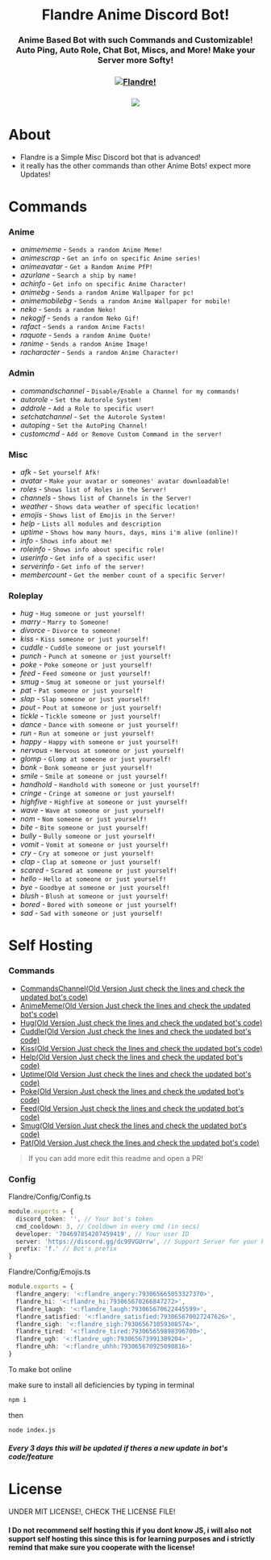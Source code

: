 <h1 align="center">Flandre Anime Discord Bot!</h1>
<h3 align="center">Anime Based Bot with such Commands and Customizable! Auto Ping, Auto Role, Chat Bot, Miscs, and More! Make your Server more Softy!</h3>

<h3 align="center"><a href="https://top.gg/bot/779897677332742175">
    <img src="https://top.gg/api/widget/779897677332742175.svg" alt="Flandre!" />
</a></a></h3>

<h3 align="center"><a href="https://discord.gg/dc99VGUrrw"><img src="https://invidget.switchblade.xyz/dc99VGUrrw"/></a></h3>

# About
- Flandre is a Simple Misc Discord bot that is advanced!
- it really has the other commands than other Anime Bots! expect more Updates!

# Commands
### Anime
- *animememe* - `Sends a random Anime Meme!`
- *animescrap* - `Get an info on specific Anime series!`
- *animeavatar* - `Get a Random Anime PfP!`
- *azurlane* - `Search a ship by name!`
- *achinfo* - `Get info on specific Anime Character!`
- *animebg* - `Sends a random Anime Wallpaper for pc!`
- *animemobilebg* - `Sends a random Anime Wallpaper for mobile!`
- *neko* - `Sends a random Neko!`
- *nekogif* - `Sends a random Neko Gif!`
- *rafact* - `Sends a random Anime Facts!`
- *raquote* - `Sends a random Anime Quote!`
- *ranime* - `Sends a random Anime Image!`
- *racharacter* - `Sends a random Anime Character!`
### Admin
- *commandschannel* - `Disable/Enable a Channel for my commands!`
- *autorole* - `Set the Autorole System!`
- *addrole* - `Add a Role to specific user!`
- *setchatchannel* - `Set the Autorole System!`
- *autoping* - `Set the AutoPing Channel!`
- *customcmd* - `Add or Remove Custom Command in the server!`
### Misc
- *afk* - `Set yourself Afk!`
- *avatar* - `Make your avatar or someones' avatar downloadable!`
- *roles* - `Shows list of Roles in the Server!`
- *channels* - `Shows list of Channels in the Server!`
- *weather* - `Shows data weather of specific location!`
- *emojis* - `Shows list of Emojis in the Server!`
- *help* - `Lists all modules and description`
- *uptime* - `Shows how many hours, days, mins i'm alive (online)!`
- *info* - `Shows info about me!`
- *roleinfo* - `Shows info about specific role!`
- *userinfo* - `Get info of a specific user!`
- *serverinfo* - `Get info of the server!`
- *membercount* - `Get the member count of a specific Server!`
### Roleplay
- *hug* - `Hug someone or just yourself!`
- *marry* - `Marry to Someone!`
- *divorce* - `Divorce to someone!`
- *kiss* - `Kiss someone or just yourself!`
- *cuddle* - `Cuddle someone or just yourself!`
- *punch* - `Punch at someone or just yourself!`
- *poke* - `Poke someone or just yourself!`
- *feed* - `Feed someone or just yourself!`
- *smug* - `Smug at someone or just yourself!`
- *pat* - `Pat someone or just yourself!`
- *slap* - `Slap someone or just yourself!`
- *pout* - `Pout at someone or just yourself!`
- *tickle* - `Tickle someone or just yourself!`
- *dance* - `Dance with someone or just yourself!`
- *run* - `Run at someone or just yourself!`
- *happy* - `Happy with someone or just yourself!`
- *nervous* - `Nervous at someone or just yourself!`
- *glomp* - `Glomp at someone or just yourself!`
- *bonk* - `Bonk someone or just yourself!`
- *smile* - `Smile at someone or just yourself!`
- *handhold* - `Handhold with someone or just yourself!`
- *cringe* - `Cringe at someone or just yourself!`
- *highfive* - `Highfive at someone or just yourself!`
- *wave* - `Wave at someone or just yourself!`
- *nom* - `Nom someone or just yourself!`
- *bite* - `Bite someone or just yourself!`
- *bully* - `Bully someone or just yourself!`
- *vomit* - `Vomit at someone or just yourself!`
- *cry* - `Cry at someone or just yourself!`
- *clap* - `Clap at someone or just yourself!`
- *scared* - `Scared at someone or just yourself!`
- *hello* - `Hello at someone or just yourself!`
- *bye* - `Goodbye at someone or just yourself!`
- *blush* - `Blush at someone or just yourself!`
- *bored* - `Bored with someone or just yourself!`
- *sad* - `Sad with someone or just yourself!`

# Self Hosting

### Commands
- [CommandsChannel(Old Version Just check the lines and check the updated bot's code)](https://github.com/zedxos/Flandre/blob/a4131f8b35675d081f2e5d7c6d510346f4ad74db/Flandre/Flandre.js#L134)
- [AnimeMeme(Old Version Just check the lines and check the updated bot's code)](https://github.com/zedxos/Flandre/blob/a4131f8b35675d081f2e5d7c6d510346f4ad74db/Flandre/Flandre.js#L192)
- [Hug(Old Version Just check the lines and check the updated bot's code)](https://github.com/zedxos/Flandre/blob/a4131f8b35675d081f2e5d7c6d510346f4ad74db/Flandre/Flandre.js#L221)
- [Cuddle(Old Version Just check the lines and check the updated bot's code)](https://github.com/zedxos/Flandre/blob/a4131f8b35675d081f2e5d7c6d510346f4ad74db/Flandre/Flandre.js#L244)
- [Kiss(Old Version Just check the lines and check the updated bot's code)](https://github.com/zedxos/Flandre/blob/a4131f8b35675d081f2e5d7c6d510346f4ad74db/Flandre/Flandre.js#L267)
- [Help(Old Version Just check the lines and check the updated bot's code)](https://github.com/zedxos/Flandre/blob/a4131f8b35675d081f2e5d7c6d510346f4ad74db/Flandre/Flandre.js#L290)
- [Uptime(Old Version Just check the lines and check the updated bot's code)](https://github.com/zedxos/Flandre/blob/bc140c7776ca6d4332fbf4da757ca0d2460566a0/Flandre/Flandre.js#L343)
- [Poke(Old Version Just check the lines and check the updated bot's code)](https://github.com/zedxos/Flandre/blob/bc140c7776ca6d4332fbf4da757ca0d2460566a0/Flandre/Flandre.js#L356)
- [Feed(Old Version Just check the lines and check the updated bot's code)](https://github.com/zedxos/Flandre/blob/bc140c7776ca6d4332fbf4da757ca0d2460566a0/Flandre/Flandre.js#L379)
- [Smug(Old Version Just check the lines and check the updated bot's code)](https://github.com/zedxos/Flandre/blob/bc140c7776ca6d4332fbf4da757ca0d2460566a0/Flandre/Flandre.js#L402)
- [Pat(Old Version Just check the lines and check the updated bot's code)](https://github.com/zedxos/Flandre/blob/bc140c7776ca6d4332fbf4da757ca0d2460566a0/Flandre/Flandre.js#L425)
> If you can add more edit this readme and open a PR!

### Config 
Flandre/Config/Config.ts
```ts
module.exports = {
  discord_token: '', // Your bot's token
  cmd_cooldown: 3, // Cooldown in every cmd (in secs)
  developer: '704697854207459419', // Your user ID
  server: 'https://discord.gg/dc99VGUrrw', // Support Server for your bot (this is non sense so its optional)
  prefix: 'f.' // Bot's prefix
}
```
Flandre/Config/Emojis.ts
```ts
module.exports = {
  flandre_angery: '<:flandre_angery:793065665053327370>',
  flandre_hi: '<:flandre_hi:793065670266847272>',
  flandre_laugh: '<:flandre_laugh:793065670622445599>',
  flandre_satisfied: '<:flandre_satisfied:793065670027247626>',
  flandre_sigh: '<:flandre_sigh:793065671059308574>',
  flandre_tired: '<:flandre_tired:793065659898396700>',
  flandre_ugh: '<:flandre_ugh:793065673991389204>',
  flandre_uhh: '<:flandre_uhhh:793065670925090816>'
}
```
To make bot online

make sure to install all deficiencies by typing in terminal
```sh
npm i
```
then
```sh
node index.js
```

##### Every 3 days this will be updated if theres a new update in bot's code/feature

# License
UNDER MIT LICENSE!, CHECK THE LICENSE FILE!

#### I Do not recommend self hosting this if you dont know JS, i will also not support self hosting this since this is for learning purposes and i strictly remind that make sure you cooperate with the license!


